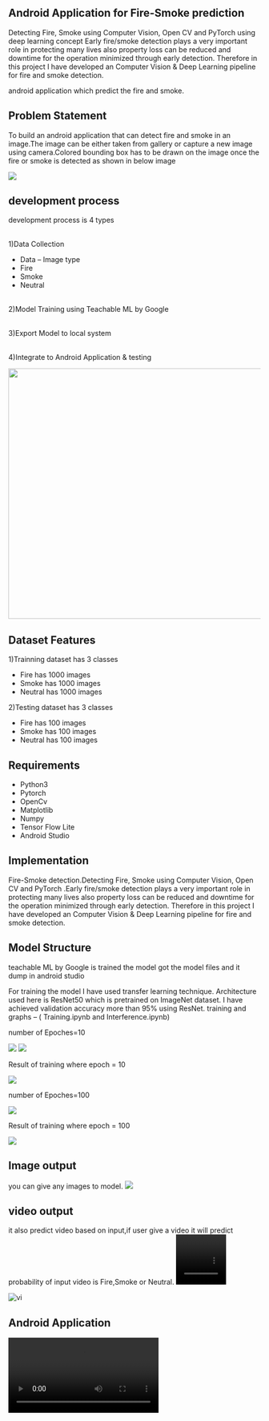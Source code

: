 ## Android Application for Fire-Smoke prediction 
Detecting Fire, Smoke using Computer Vision, Open CV and PyTorch using deep learning concept 
Early fire/smoke detection plays a very important role in protecting many lives also property loss can be reduced and downtime for the operation minimized through early detection. Therefore in this project I have developed an Computer Vision & Deep Learning pipeline for fire and smoke detection.

android application which predict the fire and smoke.

## Problem Statement 
To build an android application that can detect fire and smoke in an image.The image can be either taken from gallery or capture a new image using camera.Colored bounding box has
to be drawn on the image once the fire or smoke is detected as shown in below image 


<img src="fire.png" class="center">


## development process

development process is 4 types 
  <p><br>1)Data Collection</p>
<ul>
     <li> Data – Image type </li> 
      <li> Fire </li>
      <li> Smoke</li>
      <li> Neutral</li>
  </ul>

<p><br> 2)Model Training using Teachable ML by Google</p> 
<p><br> 3)Export Model to local system</p>
<p><br> 4)Integrate to Android Application & testing</p>

<img src="development.png" width="900" height="500">

## Dataset Features
 1)Trainning dataset has 3 classes
<ul>
      <li> Fire has 1000 images  </li>
      <li> Smoke  has 1000 images</li>
      <li> Neutral  has 1000 images</li>
  </ul>
  
  
 2)Testing dataset has 3 classes
 <ul>
      <li> Fire has 100 images  </li>
      <li> Smoke  has 100 images</li>
      <li> Neutral  has 100 images</li>
  </ul>
  </p>
  
 
## Requirements
<ul>
      <li> Python3  </li>
      <li> Pytorch</li>
      <li> OpenCv</li>
      <li> Matplotlib  </li>
      <li> Numpy</li>
      <li> Tensor Flow Lite</li>
  <li> Android Studio </li>
  </ul>

## Implementation
Fire-Smoke detection.Detecting Fire, Smoke using Computer Vision, Open CV and PyTorch .Early fire/smoke detection plays a very important role in protecting many lives also property loss can be reduced and downtime for the operation minimized through early detection. Therefore in this project I have developed an Computer Vision & Deep Learning pipeline for fire and smoke detection.

## Model Structure 
 <p>
  teachable ML by Google is trained the model got the model files and it dump in android studio</p>
 <p>For training the model I have used transfer learning technique. Architecture used here is ResNet50 which is pretrained on ImageNet dataset. I have achieved validation accuracy   more than 95% using ResNet. training and graphs – ( Training.ipynb and Interference.ipynb)</p>
  <p>number  of Epoches=10 </p>

<img src="tarinEpoch10.png">
<img src="AccuEpoch10.png">

<p> Result of training where epoch = 10</p>
<img src="res10.png">

 <p>number  of Epoches=100 </p>
 <img src="epo100.png">
 <p> Result of training where epoch = 100</p>
 <img src="Res_100.png">
 
## Image output 
you can give any images to model.
<img src="imgPredict.png">
## video output
it also predict video based on input,if user give a video it will predict probability of input video is Fire,Smoke or Neutral.
<video width="100" height="100" controls>
<source src="vid.mp4" type ="video/mp4">
</video>


![vi](https://user-images.githubusercontent.com/56388677/102717106-2d12be80-4306-11eb-95a6-81e543bd9a90.gif)


 
## Android Application 
<video src="firesmoke.gif">
<video src="neutral.gif">



## Results 
<img src="image_2.jpg"> 


